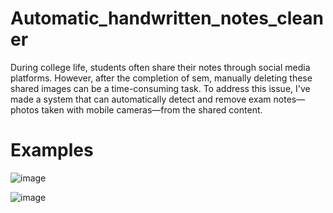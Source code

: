 # Automatic_handwritten_notes_cleaner
During college life, students often share their notes through social media platforms. However, after the completion of sem, manually deleting these shared images can be a time-consuming task. To address this issue, I've made a system that can automatically detect and remove exam notes—photos taken with mobile cameras—from the shared content.

# Examples
![image](https://github.com/charan-613/Automatic_handwritten_notes_cleaner/assets/92849706/b8c88723-b907-4768-87fd-6a728ceee0c2)


![image](https://github.com/charan-613/Automatic_handwritten_notes_cleaner/assets/92849706/aa3b37fa-497f-44d2-bfdd-76543dc43634)
